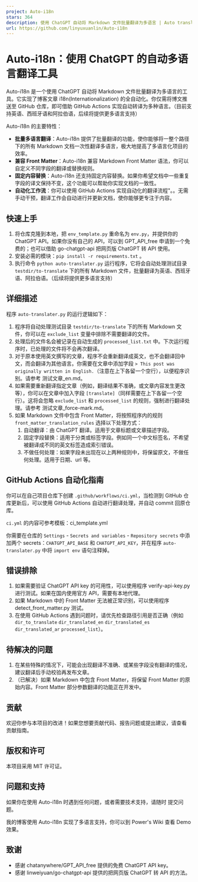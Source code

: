 ```yaml
---
project: Auto-i18n
stars: 364
description: 使用 ChatGPT 自动将 Markdown 文件批量翻译为多语言 | Auto translate Markdown files to multi languages using ChatGPT
url: https://github.com/linyuxuanlin/Auto-i18n
---
```


Auto-i18n：使用 ChatGPT 的自动多语言翻译工具
===============================

Auto-i18n 是一个使用 ChatGPT 自动将 Markdown 文件批量翻译为多语言的工具。它实现了博客文章 i18n(Internationalization) 的全自动化。你仅需将博文推送至 GitHub 仓库，即可借助 GitHub Actions 实现自动转译为多种语言。（目前支持英语、西班牙语和阿拉伯语，后续将提供更多语言支持）

Auto-i18n 的主要特性：

-   **批量多语言翻译**：Auto-i18n 提供了批量翻译的功能，使你能够将一整个路径下的所有 Markdown 文档一次性翻译多语言，极大地提高了多语言化项目的效率。
-   **兼容 Front Matter**：Auto-i18n 兼容 Markdown Front Matter 语法，你可以自定义不同字段的翻译或替换规则。
-   **固定内容替换**：Auto-i18n 还支持固定内容替换。如果你希望文档中一些重复字段的译文保持不变，这个功能可以帮助你实现文档的一致性。
-   **自动化工作流**：你可以使用 GitHub Actions 实现自动化的翻译流程"。。无需手动干预，翻译工作会自动进行并更新文档，使你能够更专注于内容。

快速上手
----

1.  将仓库克隆到本地，把 `env_template.py` 重命名为 `env.py`，并提供你的 ChatGPT API。如果你没有自己的 API，可以到 GPT\_API\_free 申请到一个免费的；也可以借助 go-chatgpt-api 把网页版 ChatGPT 转 API 使用。
2.  安装必需的模块：`pip install -r requirements.txt` 。
3.  执行命令 `python auto-translater.py` 运行程序，它将会自动处理测试目录 `testdir/to-translate` 下的所有 Markdown 文件，批量翻译为英语、西班牙语、阿拉伯语。（后续将提供更多语言支持）

详细描述
----

程序 `auto-translater.py` 的运行逻辑如下：

1.  程序将自动处理测试目录 `testdir/to-translate` 下的所有 Markdown 文件，你可以在 `exclude_list` 变量中排除不需要翻译的文件。
2.  处理后的文件名会被记录在自动生成的 `processed_list.txt` 中。下次运行程序时，已处理的文件将不会再次翻译。
3.  对于原本使用英文撰写的文章，程序不会重新翻译成英文，也不会翻译回中文，而会翻译为其他语言。你需要在文章中添加字段 `> This post was originally written in English.`（注意在上下各留一个空行），以便程序识别。请参考 测试文章\_en.md。
4.  如果需要重新翻译指定文章（例如，翻译结果不准确，或文章内容发生更改等），你可以在文章中加入字段 `[translate]`（同样需要在上下各留一个空行）。这将会忽略 `exclude_list` 和 `processed_list` 的规则，强制进行翻译处理。请参考 测试文章\_force-mark.md。
5.  如果 Markdown 文件中包含 Front Matter，将按照程序内的规则 `front_matter_translation_rules` 选择以下处理方式：
    1.  自动翻译：由 ChatGPT 翻译。适用于文章标题或文章描述字段。
    2.  固定字段替换：适用于分类或标签字段。例如同一个中文标签名，不希望被翻译成不同的英文标签造成索引错误。
    3.  不做任何处理：如果字段未出现在以上两种规则中，将保留原文，不做任何处理。适用于日期、url 等。

GitHub Actions 自动化指南
--------------------

你可以在自己项目仓库下创建 `.github/workflows/ci.yml`，当检测到 GitHub 仓库更新后，可以使用 GitHub Actions 自动进行翻译处理，并自动 commit 回原仓库。

`ci.yml` 的内容可参考模板：ci\_template.yml

你需要在仓库的 `Settings` - `Secrets and variables` - `Repository secrets` 中添加两个 secrets：`CHATGPT_API_BASE` 和 `CHATGPT_API_KEY`，并在程序 `auto-translater.py` 中将 `import env` 语句注释掉。

错误排除
----

1.  如果需要验证 ChatGPT API key 的可用性，可以使用程序 verify-api-key.py 进行测试。如果在国内使用官方 API，需要有本地代理。
2.  如果 Markdown 中的 Front Matter 无法被正常识别，可以使用程序 detect\_front\_matter.py 测试。
3.  在使用 GitHub Actions 遇到问题时，请优先检查路径引用是否正确（例如 `dir_to_translate` `dir_translated_en` `dir_translated_es` `dir_translated_ar` `processed_list`）。

待解决的问题
------

1.  在某些特殊的情况下，可能会出现翻译不准确、或某些字段没有翻译的情况，建议翻译后手动校验再发布文章。
2.  （已解决）如果 Markdown 中包含 Front Matter，将保留 Front Matter 的原始内容。Front Matter 部分参数翻译的功能正在开发中。

贡献
--

欢迎你参与本项目的改进！如果您想要贡献代码、报告问题或提出建议，请查看 贡献指南。

版权和许可
-----

本项目采用 MIT 许可证。

问题和支持
-----

如果你在使用 Auto-i18n 时遇到任何问题，或者需要技术支持，请随时 提交问题。

我的博客使用 Auto-i18n 实现了多语言支持，你可以到 Power's Wiki 查看 Demo 效果。

致谢
--

-   感谢 chatanywhere/GPT\_API\_free 提供的免费 ChatGPT API key。
-   感谢 linweiyuan/go-chatgpt-api 提供的把网页版 ChatGPT 转 API 的方法。
